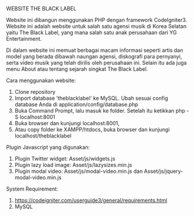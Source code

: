WEBSITE THE BLACK LABEL

Website ini dibangun menggunakan PHP dengan framework CodeIgniter3. Website ini adalah website untuk salah satu agensi musik di Korea Selatan yaitu The Black Label, yang mana salah satu anak perusahaan dari YG Entertainment.

Di dalam website ini memuat berbagai macam informasi seperti artis dan model yang berada dibawah naungan agensi, diskografi para pernyanyi, serta video musik yang telah dirilis oleh perusahaan ini. Selain itu ada juga menu About atau tentang sejarah singkat The Black Label.

Cara menggunakan website:
1. Clone repository
2. Import database 'theblacklabel' ke MySQL. Ubah sesuai config database Anda di application/config/database.php
3. Buka Command Prompt, lalu masuk ke folder. Setelah itu ketikkan php -S localhost:8001
4. Buka browser dan kunjungi localhost:8001,
5. Atau copy folder ke XAMPP/htdocs, buka browser dan kunjungi localhost/theblacklabel

Plugin Javascript yang digunakan:
1. Plugin Twitter widget: Asset/js/widgets.js
2. Plugin lazy load image: Asset/js/lazysizes.min.js
3. Plugin modal video: Asset/js/modal-video.min.js dan Asset/js/jquery-modal-video.min.js

System Requirement:
1. https://codeigniter.com/userguide3/general/requirements.html
2. MySQL